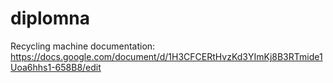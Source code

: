 # diplomna
Recycling machine
documentation: https://docs.google.com/document/d/1H3CFCERtHvzKd3YImKj8B3RTmide1Uoa6hhs1-658B8/edit

